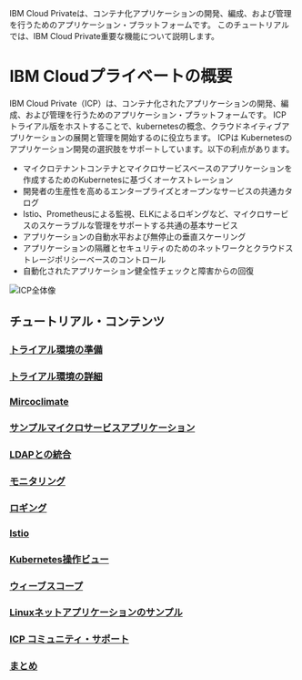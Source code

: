 IBM Cloud Privateは、コンテナ化アプリケーションの開発、編成、および管理を行うためのアプリケーション・プラットフォームです。
このチュートリアルでは、IBM Cloud Private重要な機能について説明します。

# IBM Cloudプライベートの概要
IBM Cloud Private（ICP）は、コンテナ化されたアプリケーションの開発、編成、および管理を行うためのアプリケーション・プラットフォームです。 
ICP トライアル版をホストすることで、kubernetesの概念、クラウドネイティブアプリケーションの展開と管理を開始するのに役立ちます。
ICPは Kubernetesのアプリケーション開発の選択肢をサポートしています。以下の利点があります。
* マイクロテナントコンテナとマイクロサービスベースのアプリケーションを作成するためのKubernetesに基づくオーケストレーション
* 開発者の生産性を高めるエンタープライズとオープンなサービスの共通カタログ
* Istio、Prometheusによる監視、ELKによるロギングなど、マイクロサービスのスケーラブルな管理をサポートする共通の基本サービス
* アプリケーションの自動水平および無停止の垂直スケーリング
* アプリケーションの隔離とセキュリティのためのネットワークとクラウドストレージポリシーベースのコントロール
* 自動化されたアプリケーション健全性チェックと障害からの回復

![ICP全体像](https://github.com/ICpTrial/ICPTrialJapan/blob/master/pictures/icpoverview.png)

## チュートリアル・コンテンツ
### [トライアル環境の準備](https://github.com/ICpTrial/ICPTrialJapan/blob/master/reserve.md)
### [トライアル環境の詳細](https://github.com/ICpTrial/ICPTrialJapan/blob/master/environemnt.md)
### [Mircoclimate](https://github.com/ICpTrial/ICPTrialJapan/blob/master/microclimate.md)
### [サンプルマイクロサービスアプリケーション](https://github.com/ICpTrial/ICPTrialJapan/blob/master/samplemicroservice.md)
### [LDAPとの統合](https://github.com/ICpTrial/ICPTrialJapan/blob/master/ldapintegrntion.md)
### [モニタリング](https://github.com/ICpTrial/ICPTrialJapan/blob/master/monitoring.md)
### [ロギング](https://github.com/ICpTrial/ICPTrialJapan/blob/master/logging.md)
### [Istio](https://github.com/ICpTrial/ICPTrialJapan/blob/master/istio.md)
### [Kubernetes操作ビュー](https://github.com/ICpTrial/ICPTrialJapan/blob/master/opertionalview)
### [ウィーブスコープ](https://github.com/ICpTrial/ICPTrialJapan/blob/master/weavescope.md)
### [Linuxネットアプリケーションのサンプル](https://github.com/ICpTrial/ICPTrialJapan/blob/master/dotnetapplication.md)
### [ICP コミュニティ・サポート](https://github.com/ICpTrial/ICPTrialJapan/blob/master/communitysupport.md)
### [まとめ](https://github.com/ICpTrial/ICPTrialJapan/blob/master/summary.md)
